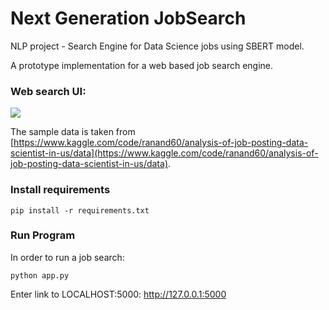 # Next Generation JobSearch
NLP project - Search Engine for Data Science jobs using SBERT model.

A prototype implementation for a web based job search engine.

### Web search UI:
![](UI.gif)

The sample data is taken from [https://www.kaggle.com/code/ranand60/analysis-of-job-posting-data-scientist-in-us/data](https://www.kaggle.com/code/ranand60/analysis-of-job-posting-data-scientist-in-us/data).

### Install requirements 
```
pip install -r requirements.txt
```
### Run Program
In order to run a job search:
```
python app.py
```
Enter link to LOCALHOST:5000: http://127.0.0.1:5000
